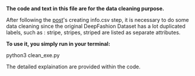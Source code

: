 **The code and text in this file are for the data cleaning purpose.**

After following the [post](https://github.com/fdjingyuan/Deep-Fashion-Analysis-ECCV2018/)'s creating info.csv step, 
it is necessary to do some data cleaning since the original DeepFashion Dataset has a lot duplicated labels, 
such as : stripe, stripes, striped are listed as separate attributes.



**To use it, you simply run in your terminal:**

python3 clean_exe.py 

The detailed explaination are provided within the code.

